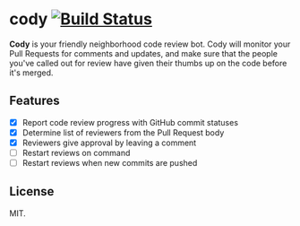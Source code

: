 # cody [![Build Status](https://travis-ci.org/aergonaut/cody.svg?branch=master)](https://travis-ci.org/aergonaut/cody)

**Cody** is your friendly neighborhood code review bot. Cody will monitor your
Pull Requests for comments and updates, and make sure that the people you've
called out for review have given their thumbs up on the code before it's merged.

## Features

- [x] Report code review progress with GitHub commit statuses
- [x] Determine list of reviewers from the Pull Request body
- [x] Reviewers give approval by leaving a comment
- [ ] Restart reviews on command
- [ ] Restart reviews when new commits are pushed

## License

MIT.
